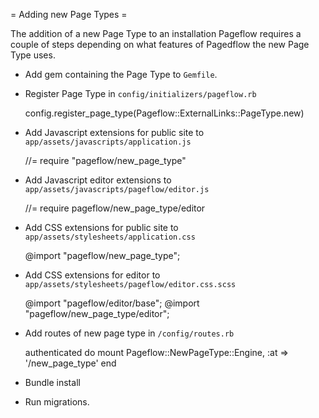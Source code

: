 = Adding new Page Types =

 The addition of a new Page Type to an installation Pageflow requires a couple of steps depending on what features of Pagedflow the new Page Type uses.

 * Add gem containing the Page Type to `Gemfile`.

 * Register Page Type in `config/initializers/pageflow.rb`

    config.register_page_type(Pageflow::ExternalLinks::PageType.new)

 * Add Javascript extensions for public site to `app/assets/javascripts/application.js`

   //= require "pageflow/new_page_type"

 * Add Javascript editor extensions to `app/assets/javascripts/pageflow/editor.js`

    //= require pageflow/new_page_type/editor

 * Add CSS extensions for public site to `app/assets/stylesheets/application.css`

    @import "pageflow/new_page_type";

 * Add CSS extensions for editor to `app/assets/stylesheets/pageflow/editor.css.scss`

    @import "pageflow/editor/base";
    @import "pageflow/new_page_type/editor";

 * Add routes of new page type in `/config/routes.rb`

    authenticated do
      mount Pageflow::NewPageType::Engine, :at => '/new_page_type'
    end

 * Bundle install
 * Run migrations.
